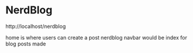 # NerdBlog

http://localhost/nerdblog

home is where users can create a post
nerdblog navbar would be index for blog posts made